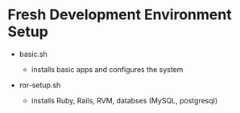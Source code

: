 # Fresh Development Environment Setup
- basic.sh
  - installs basic apps and configures the system

- ror-setup.sh
  - installs Ruby, Rails, RVM, databses (MySQL, postgresql)
